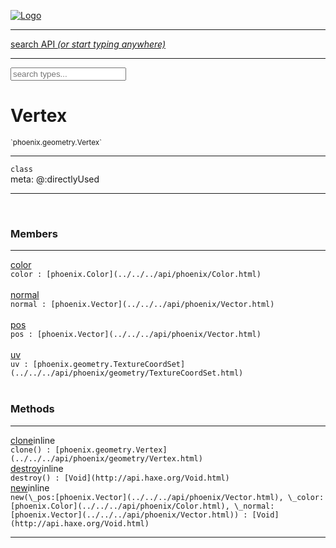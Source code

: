 
[![Logo](../../../images/logo.png)](../../../api/index.html)

<hr/>
<a href="#" id="search_bar" onclick="return;"><div> search API <em>(or start typing anywhere)</em> </div></a>
<hr/>

<script src="../../../js/omnibar.js"> </script>
<link rel="stylesheet" type="text/css" href="../../../css/omnibar.css" media="all">

<div id="omnibar"> <a href="#" onclick="return" id="omnibar_close"></a> <input id="omnibar_text" type="text" placeholder="search types..."></input></div>
<script  id="typelist" data-relpath="../../../" data-types="Luxe,luxe.AppConfig,luxe.Audio,luxe.AudioEvent,luxe.AudioHandle,luxe.AudioInstance,luxe.AudioSource,luxe.AudioState,luxe.BitmapFontInfo,luxe.BytesInfo,luxe.Camera,luxe.Circle,luxe.Color,luxe.ColorHSL,luxe.ColorHSV,luxe.Component,luxe.Core,luxe.Cursor,luxe.Debug,luxe.DebugError,luxe.Draw,luxe.EmitHandler,luxe.Emitter,luxe.Entity,luxe.Events,luxe.Game,luxe.GamepadEvent,luxe.GamepadEventType,luxe.HandlerList,luxe.ID,luxe.IO,luxe.Input,luxe.InputEvent,luxe.InputType,luxe.InteractState,luxe.ItemInfo,luxe.JSONInfo,luxe.Key,luxe.KeyEvent,luxe.Log,luxe.Matrix,luxe.Mesh,luxe.ModState,luxe.MouseButton,luxe.MouseEvent,luxe.NineSlice,luxe.Objects,luxe.Parcel,luxe.ParcelChange,luxe.ParcelEvent,luxe.ParcelList,luxe.ParcelProgress,luxe.ParcelState,luxe.Particle,luxe.ParticleEmitter,luxe.ParticleSystem,luxe.Physics,luxe.PhysicsEngine,luxe.ProjectionType,luxe.Quaternion,luxe.Rectangle,luxe.ResourceEvent,luxe.ResourceState,luxe.ResourceStats,luxe.ResourceType,luxe.Resources,luxe.Scan,luxe.Scene,luxe.Screen,luxe.ShaderInfo,luxe.SizeMode,luxe.SoundInfo,luxe.Sprite,luxe.State,luxe.States,luxe.Tag,luxe.Text,luxe.TextAlign,luxe.TextEvent,luxe.TextEventType,luxe.TextInfo,luxe.TextureInfo,luxe.Timer,luxe.TouchEvent,luxe.Transform,luxe.UserConfig,luxe.Vec,luxe.Vector,luxe.Visual,luxe.WindowEvent,luxe.WindowEventData,luxe.WindowEventType,luxe._Emitter.EmitNode,luxe._Events.EventConnection,luxe._Events.EventObject,luxe._Input.MouseButton_Impl_,luxe._Log.LogError,luxe._NineSlice.Slice,luxe._Parcel.ParcelEvent_Impl_,luxe._Parcel.ParcelState_Impl_,luxe._Particles.ParticleEmitterInitData,luxe._Resources.ResourceEvent_Impl_,luxe._Resources.ResourceState_Impl_,luxe._Resources.ResourceType_Impl_,luxe.collision.Collision,luxe.collision.ShapeDrawer,luxe.collision.ShapeDrawerLuxe,luxe.collision.data.RayCollision,luxe.collision.data.RayCollisionHelper,luxe.collision.data.RayIntersection,luxe.collision.data.ShapeCollision,luxe.collision.sat.Common,luxe.collision.sat.SAT2D,luxe.collision.shapes.Circle,luxe.collision.shapes.Polygon,luxe.collision.shapes.Ray,luxe.collision.shapes.Shape,luxe.components.Components,luxe.components.cameras.FlyCamera,luxe.components.physics.nape.BoxCollider,luxe.components.physics.nape.BoxColliderOptions,luxe.components.physics.nape.CircleCollider,luxe.components.physics.nape.CircleColliderOptions,luxe.components.physics.nape.NapeBody,luxe.components.physics.nape.NapeBodyOptions,luxe.components.physics.nape.PolygonCollider,luxe.components.physics.nape.PolygonColliderOptions,luxe.components.render.MeshComponent,luxe.components.sprite.SpriteAnimation,luxe.components.sprite.SpriteAnimationData,luxe.components.sprite.SpriteAnimationEventData,luxe.components.sprite.SpriteAnimationFrame,luxe.components.sprite.SpriteAnimationFrameEvent,luxe.components.sprite.SpriteAnimationFrameSource,luxe.components.sprite.SpriteAnimationType,luxe.debug.BatcherDebugView,luxe.debug.DebugInspectorOptions,luxe.debug.DebugView,luxe.debug.Inspector,luxe.debug.ProfilerDebugView,luxe.debug.RenderStats,luxe.debug.SceneDebugView,luxe.debug.StatsDebugView,luxe.debug.TraceDebugView,luxe.debug._ProfilerDebugView.ProfilerBar,luxe.debug._ProfilerDebugView.ProfilerGraph,luxe.debug._ProfilerDebugView.ProfilerValue,luxe.importers.bitmapfont.BitmapFontData,luxe.importers.bitmapfont.BitmapFontParser,luxe.importers.bitmapfont.Character,luxe.importers.obj.Data,luxe.importers.obj.Normal,luxe.importers.obj.Reader,luxe.importers.obj.UV,luxe.importers.obj.Vector,luxe.importers.obj.Vertex,luxe.importers.texturepacker.TexturePackerData,luxe.importers.texturepacker.TexturePackerFrame,luxe.importers.texturepacker.TexturePackerJSON,luxe.importers.texturepacker.TexturePackerJSONType,luxe.importers.texturepacker.TexturePackerMeta,luxe.importers.texturepacker.TexturePackerRect,luxe.importers.texturepacker.TexturePackerSize,luxe.importers.texturepacker.TexturePackerSpriteAnimation,luxe.importers.tiled.TiledImage,luxe.importers.tiled.TiledImageLayer,luxe.importers.tiled.TiledLayer,luxe.importers.tiled.TiledMap,luxe.importers.tiled.TiledMapData,luxe.importers.tiled.TiledMapOptions,luxe.importers.tiled.TiledObject,luxe.importers.tiled.TiledObjectGroup,luxe.importers.tiled.TiledObjectType,luxe.importers.tiled.TiledPolyObject,luxe.importers.tiled.TiledPropertyTile,luxe.importers.tiled.TiledTile,luxe.importers.tiled.TiledTileset,luxe.importers.tiled.TiledUtil,luxe.macros.BuildVersion,luxe.macros.ComponentRules,luxe.macros.EntityRules,luxe.options.AudioResourceOptions,luxe.options.BatcherOptions,luxe.options.BitmapFontOptions,luxe.options.BytesResourceOptions,luxe.options.CameraOptions,luxe.options.CircleGeometryOptions,luxe.options.ColorOptions,luxe.options.ComponentOptions,luxe.options.DrawArcOptions,luxe.options.DrawBoxOptions,luxe.options.DrawCircleOptions,luxe.options.DrawLineOptions,luxe.options.DrawNgonOptions,luxe.options.DrawPlaneOptions,luxe.options.DrawPolygonOptions,luxe.options.DrawRectangleOptions,luxe.options.DrawRingOptions,luxe.options.DrawTextureOptions,luxe.options.EntityOptions,luxe.options.GeometryOptions,luxe.options.JSONResourceOptions,luxe.options.LineGeometryOptions,luxe.options.LoadAudioOptions,luxe.options.LoadFontOptions,luxe.options.LoadShaderOptions,luxe.options.LoadTextureOptions,luxe.options.LuxeCameraOptions,luxe.options.MeshOptions,luxe.options.NineSliceOptions,luxe.options.ParcelOptions,luxe.options.ParcelProgressOptions,luxe.options.ParticleEmitterOptions,luxe.options.ParticleOptions,luxe.options.PlaneGeometryOptions,luxe.options.QuadGeometryOptions,luxe.options.RectangleGeometryOptions,luxe.options.RenderProperties,luxe.options.RenderTextureOptions,luxe.options.ResourceOptions,luxe.options.ShaderOptions,luxe.options.SpriteOptions,luxe.options.StateOptions,luxe.options.StatesOptions,luxe.options.TextOptions,luxe.options.TextResourceOptions,luxe.options.TextureOptions,luxe.options.TileLayerOptions,luxe.options.TileOptions,luxe.options.TilemapOptions,luxe.options.TilemapVisualOptions,luxe.options.TilesetOptions,luxe.options.TransformProperties,luxe.options.VisualOptions,luxe.options._DrawOptions.DrawOptions,luxe.physics.nape.DebugDraw,luxe.physics.nape.PhysicsNape,luxe.physics.nape._DebugDraw.CachedGeometry,luxe.resource.AudioResource,luxe.resource.BytesResource,luxe.resource.JSONResource,luxe.resource.Resource,luxe.resource.TextResource,luxe.structural.BST,luxe.structural.BSTNode,luxe.structural.BSTTraverseMethod,luxe.structural.Bag,luxe.structural.BalancedBST,luxe.structural.BalancedBSTIterator,luxe.structural.BalancedBSTNode,luxe.structural.BalancedBSTTraverseMethod,luxe.structural.Heap,luxe.structural.OrderedMap,luxe.structural.OrderedMapIterator,luxe.structural.Pool,luxe.structural.Stack,luxe.structural.StackNode,luxe.structural._Bag.BagNode,luxe.structural._BalancedBST.NodeColor,luxe.tilemaps.Isometric,luxe.tilemaps.IsometricVisual,luxe.tilemaps.Ortho,luxe.tilemaps.OrthoVisual,luxe.tilemaps.Tile,luxe.tilemaps.TileArray,luxe.tilemaps.TileLayer,luxe.tilemaps.TileOffset,luxe.tilemaps.Tilemap,luxe.tilemaps.TilemapOrientation,luxe.tilemaps.TilemapVisual,luxe.tilemaps.TilemapVisualLayerGeometry,luxe.tilemaps.Tileset,luxe.tween.Actuate,luxe.tween.BezierPath,luxe.tween.ComponentPath,luxe.tween.IComponentPath,luxe.tween.LinearPath,luxe.tween.MotionPath,luxe.tween.ObjectHash,luxe.tween.RotationPath,luxe.tween._Actuate.TweenTimer,luxe.tween.actuators.GenericActuator,luxe.tween.actuators.IGenericActuator,luxe.tween.actuators.MethodActuator,luxe.tween.actuators.MotionPathActuator,luxe.tween.actuators.PropertyDetails,luxe.tween.actuators.PropertyPathDetails,luxe.tween.actuators.SimpleActuator,luxe.tween.easing.Back,luxe.tween.easing.BackEaseIn,luxe.tween.easing.BackEaseInOut,luxe.tween.easing.BackEaseOut,luxe.tween.easing.Bounce,luxe.tween.easing.BounceEaseIn,luxe.tween.easing.BounceEaseInOut,luxe.tween.easing.BounceEaseOut,luxe.tween.easing.Cubic,luxe.tween.easing.CubicEaseIn,luxe.tween.easing.CubicEaseInOut,luxe.tween.easing.CubicEaseOut,luxe.tween.easing.Elastic,luxe.tween.easing.ElasticEaseIn,luxe.tween.easing.ElasticEaseInOut,luxe.tween.easing.ElasticEaseOut,luxe.tween.easing.Expo,luxe.tween.easing.ExpoEaseIn,luxe.tween.easing.ExpoEaseInOut,luxe.tween.easing.ExpoEaseOut,luxe.tween.easing.IEasing,luxe.tween.easing.Linear,luxe.tween.easing.LinearEaseNone,luxe.tween.easing.Quad,luxe.tween.easing.QuadEaseIn,luxe.tween.easing.QuadEaseInOut,luxe.tween.easing.QuadEaseOut,luxe.tween.easing.Quart,luxe.tween.easing.QuartEaseIn,luxe.tween.easing.QuartEaseInOut,luxe.tween.easing.QuartEaseOut,luxe.tween.easing.Quint,luxe.tween.easing.QuintEaseIn,luxe.tween.easing.QuintEaseInOut,luxe.tween.easing.QuintEaseOut,luxe.tween.easing.Sine,luxe.tween.easing.SineEaseIn,luxe.tween.easing.SineEaseInOut,luxe.tween.easing.SineEaseOut,luxe.utils.GeometryUtils,luxe.utils.Maths,luxe.utils.Random,luxe.utils.Utils,luxe.utils.unifill.CodePoint,luxe.utils.unifill.CodePointIter,luxe.utils.unifill.Exception,luxe.utils.unifill.InternalEncoding,luxe.utils.unifill.InternalEncodingBackwardIter,luxe.utils.unifill.InternalEncodingIter,luxe.utils.unifill.Unicode,luxe.utils.unifill.Unifill,luxe.utils.unifill.Utf16,luxe.utils.unifill.Utf32,luxe.utils.unifill.Utf8,luxe.utils.unifill._CodePoint.CodePoint_Impl_,luxe.utils.unifill._InternalEncoding.UtfX,luxe.utils.unifill._Utf16.StringU16,luxe.utils.unifill._Utf16.StringU16Buffer,luxe.utils.unifill._Utf16.StringU16Buffer_Impl_,luxe.utils.unifill._Utf16.StringU16_Impl_,luxe.utils.unifill._Utf16.Utf16Impl,luxe.utils.unifill._Utf16.Utf16_Impl_,luxe.utils.unifill._Utf32.Utf32_Impl_,luxe.utils.unifill._Utf8.StringU8,luxe.utils.unifill._Utf8.StringU8_Impl_,luxe.utils.unifill._Utf8.Utf8Impl,luxe.utils.unifill._Utf8.Utf8_Impl_,phoenix.BatchState,phoenix.Batcher,phoenix.BatcherEventType,phoenix.BatcherKey,phoenix.BitmapFont,phoenix.BlendEquation,phoenix.BlendMode,phoenix.Camera,phoenix.Circle,phoenix.ClampType,phoenix.Color,phoenix.ColorHSL,phoenix.ColorHSV,phoenix.ComponentOrder,phoenix.DualQuaternion,phoenix.FOVType,phoenix.FilterType,phoenix.Matrix,phoenix.MatrixTransform,phoenix.PrimitiveType,phoenix.ProjectionType,phoenix.Quaternion,phoenix.Ray,phoenix.Rectangle,phoenix.RenderPass,phoenix.RenderPath,phoenix.RenderState,phoenix.RenderTexture,phoenix.Renderer,phoenix.RendererStats,phoenix.Shader,phoenix.Spatial,phoenix.TextAlign,phoenix.Texture,phoenix.TextureDataType,phoenix.TextureFormat,phoenix.TextureID,phoenix.TextureSubmitTarget,phoenix.TextureType,phoenix.Transform,phoenix.Uniforms,phoenix.Vec,phoenix.Vector,phoenix._Batcher.BatcherEventType_Impl_,phoenix._Batcher.BlendEquation_Impl_,phoenix._Batcher.BlendMode_Impl_,phoenix._Batcher.PrimitiveType_Impl_,phoenix._BitmapFont.TextAlign_Impl_,phoenix._Renderer.DefaultShader,phoenix._Renderer.DefaultShaders,phoenix._Shader.Location,phoenix._Shader.Uniform,phoenix._Texture.ClampSlot,phoenix._Texture.ClampSlot_Impl_,phoenix._Texture.ClampType_Impl_,phoenix._Texture.FilterSlot,phoenix._Texture.FilterSlot_Impl_,phoenix._Texture.FilterType_Impl_,phoenix._Texture.TextureSubmitTarget_Impl_,phoenix._Texture.TextureType_Impl_,phoenix._Vector.ComponentOrder_Impl_,phoenix._Vector.Vec_Impl_,phoenix.geometry.ArcGeometry,phoenix.geometry.CircleGeometry,phoenix.geometry.EvTextGeometry,phoenix.geometry.Geometry,phoenix.geometry.GeometryKey,phoenix.geometry.GeometryState,phoenix.geometry.LineGeometry,phoenix.geometry.PackedQuad,phoenix.geometry.PackedQuadOptions,phoenix.geometry.PlaneGeometry,phoenix.geometry.QuadGeometry,phoenix.geometry.QuadPackGeometry,phoenix.geometry.RectangleGeometry,phoenix.geometry.RingGeometry,phoenix.geometry.TextGeometry,phoenix.geometry.TextGeometryOptions,phoenix.geometry.TextureCoord,phoenix.geometry.TextureCoordSet,phoenix.geometry.Vertex,phoenix.geometry._TextGeometry.EvTextGeometry_Impl_,phoenix.utils.Rendering"></script>


<h1>Vertex</h1>
<small>`phoenix.geometry.Vertex`</small>



<hr/>

`class`<br/><span class="meta">
meta: @:directlyUsed</span>

<hr/>


&nbsp;
&nbsp;




<h3>Members</h3> <hr/><span class="member apipage">
                <a name="color"><a class="lift" href="#color">color</a></a><div class="clear"></div>
                <code class="signature apipage">color : [phoenix.Color](../../../api/phoenix/Color.html)</code><br/></span>
            <span class="small_desc_flat"></span><br/><span class="member apipage">
                <a name="normal"><a class="lift" href="#normal">normal</a></a><div class="clear"></div>
                <code class="signature apipage">normal : [phoenix.Vector](../../../api/phoenix/Vector.html)</code><br/></span>
            <span class="small_desc_flat"></span><br/><span class="member apipage">
                <a name="pos"><a class="lift" href="#pos">pos</a></a><div class="clear"></div>
                <code class="signature apipage">pos : [phoenix.Vector](../../../api/phoenix/Vector.html)</code><br/></span>
            <span class="small_desc_flat"></span><br/><span class="member apipage">
                <a name="uv"><a class="lift" href="#uv">uv</a></a><div class="clear"></div>
                <code class="signature apipage">uv : [phoenix.geometry.TextureCoordSet](../../../api/phoenix/geometry/TextureCoordSet.html)</code><br/></span>
            <span class="small_desc_flat"></span><br/>


<h3>Methods</h3> <hr/><span class="method apipage">
            <a name="clone"><a class="lift" href="#clone">clone</a></a><span class="inline-block static">inline</span><div class="clear"></div>
            <code class="signature apipage">clone() : [phoenix.geometry.Vertex](../../../api/phoenix/geometry/Vertex.html)</code><br/><span class="small_desc_flat"></span>


</span>
<span class="method apipage">
            <a name="destroy"><a class="lift" href="#destroy">destroy</a></a><span class="inline-block static">inline</span><div class="clear"></div>
            <code class="signature apipage">destroy() : [Void](http://api.haxe.org/Void.html)</code><br/><span class="small_desc_flat"></span>


</span>
<span class="method apipage">
            <a name="new"><a class="lift" href="#new">new</a></a><span class="inline-block static">inline</span><div class="clear"></div>
            <code class="signature apipage">new(\_pos:[phoenix.Vector](../../../api/phoenix/Vector.html)<span></span>, \_color:[phoenix.Color](../../../api/phoenix/Color.html)<span></span>, \_normal:[phoenix.Vector](../../../api/phoenix/Vector.html)<span></span>) : [Void](http://api.haxe.org/Void.html)</code><br/><span class="small_desc_flat"></span>


</span>



<hr/>

&nbsp;
&nbsp;
&nbsp;
&nbsp;